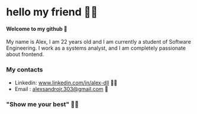 # hello my friend 👨‍💻
#### Welcome to my github 🤗
My name is Alex, I am 22 years old and I am currently a student of Software Engineering. I work as a systems analyst, and I am completely passionate about frontend. 

### My contacts
- Linkedin: www.linkedin.com/in/alex-dll 👨‍🔬
- Email : alexsandrojr.303@gmail.com 📩

### "Show me your best" 🦸‍♂️
